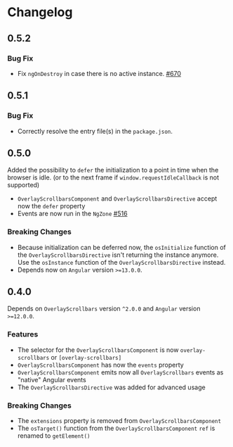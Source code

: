 # Changelog

## 0.5.2

### Bug Fix

- Fix `ngOnDestroy` in case there is no active instance. [#670](https://github.com/KingSora/OverlayScrollbars/issues/670)

## 0.5.1

### Bug Fix

- Correctly resolve the entry file(s) in the `package.json`.

## 0.5.0

Added the possibility to `defer` the initialization to a point in time when the browser is idle. (or to the next frame if `window.requestIdleCallback` is not supported) 

- `OverlayScrollbarsComponent` and `OverlayScrollbarsDirective` accept now the `defer` property
- Events are now run in the `NgZone` [#516](https://github.com/KingSora/OverlayScrollbars/pull/516)

### Breaking Changes

- Because initialization can be deferred now, the `osInitialize` function of the `OverlayScrollbarsDirective` isn't returning the instance anymore. Use the `osInstance` function of the `OverlayScrollbarsDirective` instead.
- Depends now on `Angular` version `>=13.0.0`.

## 0.4.0

Depends on `OverlayScrollbars` version `^2.0.0` and `Angular` version `>=12.0.0`.

### Features

- The selector for the `OverlayScrollbarsComponent` is now `overlay-scrollbars` or `[overlay-scrollbars]`
- `OverlayScrollbarsComponent` has now the `events` property
- `OverlayScrollbarsComponent` emits now all `OverlayScrollbars` events as "native" Angular events
- The `OverlayScrollbarsDirective` was added for advanced usage 

### Breaking Changes

- The `extensions` property is removed from `OverlayScrollbarsComponent`
- The `osTarget()` function from the `OverlayScrollbarsComponent` `ref` is renamed to `getElement()`